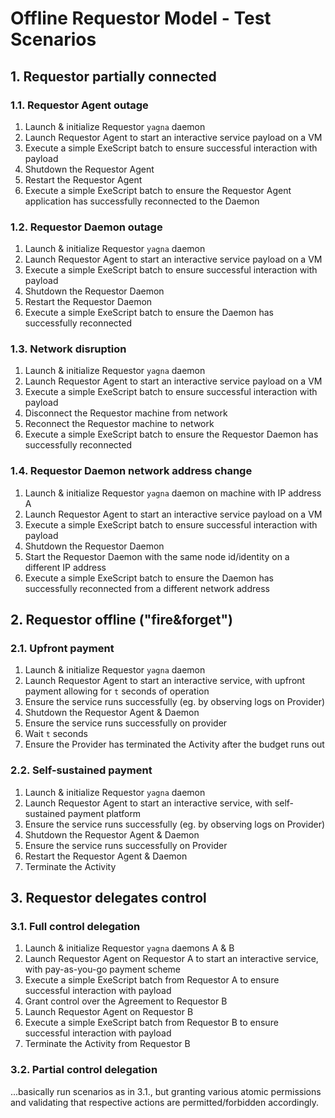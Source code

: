 # Offline Requestor Model - Test Scenarios

## 1. Requestor partially connected

### 1.1. Requestor Agent outage
1. Launch & initialize Requestor `yagna` daemon
2. Launch Requestor Agent to start an interactive service payload on a VM 
3. Execute a simple ExeScript batch to ensure successful interaction with payload
4. Shutdown the Requestor Agent
5. Restart the Requestor Agent
6. Execute a simple ExeScript batch to ensure the Requestor Agent application has successfully reconnected to the Daemon

### 1.2. Requestor Daemon outage
1. Launch & initialize Requestor `yagna` daemon
2. Launch Requestor Agent to start an interactive service payload on a VM 
3. Execute a simple ExeScript batch to ensure successful interaction with payload
4. Shutdown the Requestor Daemon
5. Restart the Requestor Daemon
6. Execute a simple ExeScript batch to ensure the Daemon has successfully reconnected

### 1.3. Network disruption
1. Launch & initialize Requestor `yagna` daemon
2. Launch Requestor Agent to start an interactive service payload on a VM 
3. Execute a simple ExeScript batch to ensure successful interaction with payload
4. Disconnect the Requestor machine from network
5. Reconnect the Requestor machine to network
6. Execute a simple ExeScript batch to ensure the Requestor Daemon has successfully reconnected

### 1.4. Requestor Daemon network address change
1. Launch & initialize Requestor `yagna` daemon on machine with IP address A
2. Launch Requestor Agent to start an interactive service payload on a VM 
3. Execute a simple ExeScript batch to ensure successful interaction with payload
4. Shutdown the Requestor Daemon
5. Start the Requestor Daemon with the same node id/identity on a different IP address
6. Execute a simple ExeScript batch to ensure the Daemon has successfully reconnected from a different network address


## 2. Requestor offline ("fire&forget") 

### 2.1. Upfront payment
1. Launch & initialize Requestor `yagna` daemon
2. Launch Requestor Agent to start an interactive service, with upfront payment allowing for `t` seconds of operation
3. Ensure the service runs successfully (eg. by observing logs on Provider)
4. Shutdown the Requestor Agent & Daemon
5. Ensure the service runs successfully on provider
6. Wait `t` seconds
7. Ensure the Provider has terminated the Activity after the budget runs out

### 2.2. Self-sustained payment
1. Launch & initialize Requestor `yagna` daemon
2. Launch Requestor Agent to start an interactive service, with self-sustained payment platform
3. Ensure the service runs successfully (eg. by observing logs on Provider)
4. Shutdown the Requestor Agent & Daemon
5. Ensure the service runs successfully on Provider
6. Restart the Requestor Agent & Daemon
7. Terminate the Activity
 
## 3. Requestor delegates control

### 3.1. Full control delegation
1. Launch & initialize Requestor `yagna` daemons A & B
2. Launch Requestor Agent on Requestor A to start an interactive service, with pay-as-you-go payment scheme
3. Execute a simple ExeScript batch from Requestor A to ensure successful interaction with payload
4. Grant control over the Agreement to Requestor B
5. Launch Requestor Agent on Requestor B 
6. Execute a simple ExeScript batch from Requestor B to ensure successful interaction with payload
7. Terminate the Activity from Requestor B

### 3.2. Partial control delegation
...basically run scenarios as in 3.1., but granting various atomic permissions and validating that respective actions are permitted/forbidden accordingly.


